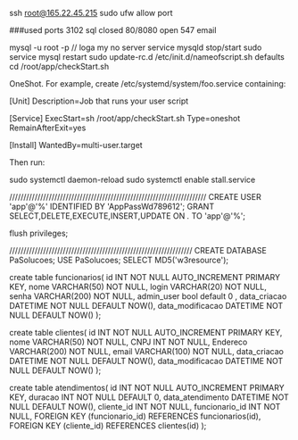 ssh root@165.22.45.215
sudo ufw allow port

###used ports
3102 sql closed
80/8080 open
547 email

mysql -u root -p // loga my no server
service mysqld stop/start
sudo service mysql restart
sudo update-rc.d /etc/init.d/nameofscript.sh defaults
cd /root/app/checkStart.sh

OneShot. For example, create /etc/systemd/system/foo.service containing:

[Unit]
Description=Job that runs your user script

[Service]
ExecStart=sh /root/app/checkStart.sh
Type=oneshot
RemainAfterExit=yes

[Install]
WantedBy=multi-user.target

Then run:

sudo systemctl daemon-reload
sudo systemctl enable stall.service

//////////////////////////////////////////////////////////////////////
CREATE USER 'app'@'%' IDENTIFIED BY 'AppPassWd789612';
GRANT SELECT,DELETE,EXECUTE,INSERT,UPDATE ON *.* TO 'app'@'%';


flush privileges;


/////////////////////////////////////////////////////////////////
CREATE DATABASE PaSolucoes;
USE PaSolucoes;
SELECT MD5('w3resource'); 

create table funcionarios(
id INT NOT NULL AUTO_INCREMENT PRIMARY KEY,
nome VARCHAR(50) NOT NULL,
login VARCHAR(20) NOT NULL,
senha VARCHAR(200) NOT NULL,
admin_user bool default 0 ,
data_criacao DATETIME NOT NULL DEFAULT NOW(),
data_modificacao DATETIME NOT NULL DEFAULT NOW()
);

create table clientes(
id INT NOT NULL AUTO_INCREMENT PRIMARY KEY,
nome VARCHAR(50) NOT NULL,
CNPJ INT NOT NULL,
Endereco VARCHAR(200) NOT NULL,
email VARCHAR(100) NOT NULL,
data_criacao DATETIME NOT NULL DEFAULT NOW(),
data_modificacao DATETIME NOT NULL DEFAULT NOW()
);

create table atendimentos(
id INT NOT NULL AUTO_INCREMENT PRIMARY KEY,
duracao INT NOT NULL DEFAULT 0,
data_atendimento DATETIME NOT NULL DEFAULT NOW(),
cliente_id INT NOT NULL,
funcionario_id INT NOT NULL,
FOREIGN KEY (funcionario_id) REFERENCES funcionarios(id),
FOREIGN KEY (cliente_id) REFERENCES clientes(id)
);